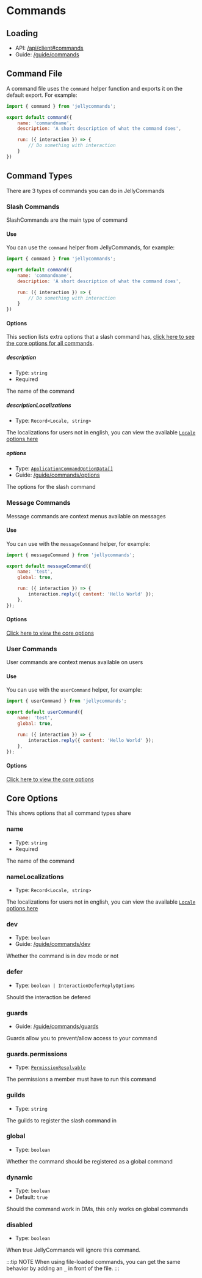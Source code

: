 # Commands

## Loading

- API: [/api/client#commands](/api/client#commands)
- Guide: [/guide/commands](/guide/commands/loading) 

## Command File

A command file uses the `command` helper function and exports it on the default export. For example:

```js
import { command } from 'jellycommands';

export default command({
    name: 'commandname',
    description: 'A short description of what the command does',

    run: ({ interaction }) => {
        // Do something with interaction
    }
})
```

## Command Types

There are 3 types of commands you can do in JellyCommands

### Slash Commands

SlashCommands are the main type of command

#### Use

You can use the `command` helper from JellyCommands, for example:

```js
import { command } from 'jellycommands';

export default command({
    name: 'commandname',
    description: 'A short description of what the command does',

    run: ({ interaction }) => {
        // Do something with interaction
    }
})
```

#### Options

This section lists extra options that a slash command has, [click here to see the core options for all commands](#core-options).

##### description

- Type: `string`
- Required

The name of the command

##### descriptionLocalizations

- Type: `Record<Locale, string>`

The localizations for users not in english, you can view the available [`Locale` options here](https://discord.js.org/#/docs/discord.js/main/typedef/Locale)

##### options

- Type: [`ApplicationCommandOptionData[]`](https://discord.js.org/#/docs/discord.js/main/typedef/ApplicationCommandOption)
- Guide: [/guide/commands/options](/guide/commands/options)

The options for the slash command

<!-- TODO document autocomplete -->

### Message Commands 

Message commands are context menus available on messages

#### Use

You can use with the `messageCommand` helper, for example:

```js
import { messageCommand } from 'jellycommands';

export default messageCommand({
    name: 'test',
    global: true,

    run: ({ interaction }) => {
        interaction.reply({ content: 'Hello World' });
    },
});

```

#### Options

[Click here to view the core options](#core-options)

### User Commands 

User commands are context menus available on users

#### Use

You can use with the `userCommand` helper, for example:

```js
import { userCommand } from 'jellycommands';

export default userCommand({
    name: 'test',
    global: true,

    run: ({ interaction }) => {
        interaction.reply({ content: 'Hello World' });
    },
});

```

#### Options

[Click here to view the core options](#core-options)


## Core Options

This shows options that all command types share

### name

- Type: `string`
- Required

The name of the command

### nameLocalizations

- Type: `Record<Locale, string>`

The localizations for users not in english, you can view the available [`Locale` options here](https://discord.js.org/#/docs/discord.js/main/typedef/Locale)

### dev

- Type: `boolean`
- Guide: [/guide/commands/dev](/guide/commands/dev)

Whether the command is in dev mode or not

### defer

- Type: `boolean | InteractionDeferReplyOptions`

Should the interaction be defered

### guards

- Guide: [/guide/commands/guards](/guide/commands/guards)

Guards allow you to prevent/allow access to your command

### guards.permissions

- Type: [`PermissionResolvable`](https://discord.js.org/#/docs/discord.js/main/typedef/PermissionResolvable)

The permissions a member must have to run this command

### guilds

- Type: `string`

The guilds to register the slash command in

### global

- Type: `boolean`

Whether the command should be registered as a global command

### dynamic

- Type: `boolean`
- Default: `true`

Should the command work in DMs, this only works on global commands

### disabled

- Type: `boolean`

When true JellyCommands will ignore this command.

:::tip NOTE
When using file-loaded commands, you can get the same behavior by adding an `_` in front of the file.
:::
